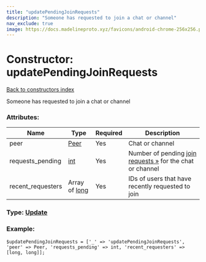 ```yaml
---
title: "updatePendingJoinRequests"
description: "Someone has requested to join a chat or channel"
nav_exclude: true
image: https://docs.madelineproto.xyz/favicons/android-chrome-256x256.png
---
```

# Constructor: updatePendingJoinRequests  
[Back to constructors index](/API_docs/constructors/index.html)



Someone has requested to join a chat or channel

### Attributes:

| Name     |    Type       | Required | Description |
|----------|---------------|----------|-------------|
|peer|[Peer](/API_docs/types/Peer.html) | Yes|Chat or channel|
|requests\_pending|[int](/API_docs/types/int.html) | Yes|Number of pending [join requests »](https://core.telegram.org/api/invites#join-requests) for the chat or channel|
|recent\_requesters|Array of [long](/API_docs/types/long.html) | Yes|IDs of users that have recently requested to join|



### Type: [Update](/API_docs/types/Update.html)


### Example:

```
$updatePendingJoinRequests = ['_' => 'updatePendingJoinRequests', 'peer' => Peer, 'requests_pending' => int, 'recent_requesters' => [long, long]];
```  
